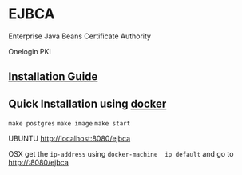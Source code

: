 
# EJBCA
Enterprise Java Beans Certificate Authority

Onelogin PKI

## [Installation Guide](https://www.ejbca.org/docs/installation.html)

## Quick Installation using [docker](https://docs.docker.com/engine/installation/mac/)
`make postgres`
`make image`
`make start`

UBUNTU
[http://localhost:8080/ejbca](http://localhost:8080:/ejbca)

OSX
get the `ip-address` using `docker-machine  ip default`  and go to
[http://<ip-address>:8080/ejbca](http://<ip-address>:8080:/ejbca)
